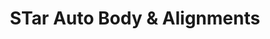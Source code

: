 ---
title: "STar Auto Body & Alignments"
url: /howe/star-auto-body-und-alignments/
shop: Autowerkstatt
---